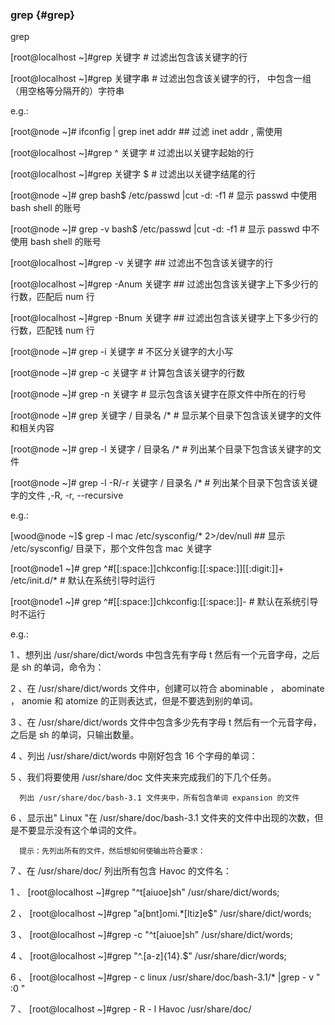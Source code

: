 ### grep {#grep}

grep

[root@localhost ~]#grep       关键字              # 过滤出包含该关键字的行

[root@localhost ~]#grep     关键字串       # 过滤出包含该关键字的行， 中包含一组（用空格等分隔开的）字符串

e.g.:

[root@node ~]# ifconfig | grep inet addr  ## 过滤 inet addr , 需使用

[root@localhost ~]#grep    ^ 关键字      # 过滤出以关键字起始的行

[root@localhost ~]#grep     关键字 $      # 过滤出以关键字结尾的行

[root@node ~]# grep bash$     /etc/passwd |cut -d: -f1   # 显示 passwd 中使用 bash shell 的账号

[root@node ~]# grep -v bash$ /etc/passwd |cut -d: -f1   # 显示 passwd 中不使用 bash shell 的账号

[root@localhost ~]#grep    -v   关键字                             ## 过滤出不包含该关键字的行

[root@localhost ~]#grep    -Anum         关键字              ## 过滤出包含该关键字上下多少行的行数，匹配后 num 行

[root@localhost ~]#grep    -Bnum         关键字              ## 过滤出包含该关键字上下多少行的行数，匹配钱 num 行

[root@node ~]# grep     -i   关键字       # 不区分关键字的大小写

[root@node ~]# grep     -c   关键字      # 计算包含该关键字的行数

[root@node ~]# grep     -n   关键字      # 显示包含该关键字在原文件中所在的行号

[root@node ~]# grep       关键字       / 目录名 /*      # 显示某个目录下包含该关键字的文件和相关内容

[root@node ~]# grep    -l             关键字       / 目录名 /*      # 列出某个目录下包含该关键字的文件

[root@node ~]# grep    -l  -R/-r   关键字      / 目录名 /*        # 列出某个目录下包含该关键字的文件 ,-R, -r, --recursive

e.g.:

[wood@node ~]$ grep -l mac /etc/sysconfig/* 2&gt;/dev/null   ## 显示 /etc/sysconfig/ 目录下，那个文件包含 mac 关键字

[root@node1 ~]# grep ^#[[:space:]]chkconfig:[[:space:]][[:digit:]]\+ /etc/init.d/*   # 默认在系统引导时运行

[root@node1 ~]# grep ^#[[:space:]]chkconfig:[[:space:]]-     # 默认在系统引导时不运行

e.g.:

1 、想列出 /usr/share/dict/words 中包含先有字母 t 然后有一个元音字母，之后是 sh 的单词，命令为：

2 、在 /usr/share/dict/words 文件中，创建可以符合 abominable ， abominate ， anomie 和 atomize 的正则表达式，但是不要选到别的单词。

3 、在 /usr/share/dict/words 文件中包含多少先有字母 t 然后有一个元音字母，之后是 sh 的单词，只输出数量。

4 、列出 /usr/share/dict/words 中刚好包含 16 个字母的单词：

5 、我们将要使用 /usr/share/doc 文件夹来完成我们的下几个任务。

      列出 /usr/share/doc/bash-3.1 文件夹中，所有包含单词 expansion 的文件

6 、显示出&quot; Linux &quot;在 /usr/share/doc/bash-3.1 文件夹的文件中出现的次数，但是不要显示没有这个单词的文件。

      提示：先列出所有的文件，然后想如何使输出符合要求：

7 、在 /usr/share/doc/ 列出所有包含 Havoc 的文件名：

1 、 [root@localhost ~]#grep &quot;^t[aiuoe]sh&quot; /usr/share/dict/words;

2 、 [root@localhost ~]#grep &quot;a[bnt]omi.*[ltiz]e$&quot; /usr/share/dict/words;

3 、 [root@localhost ~]#grep -c &quot;^t[aiuoe]sh&quot; /usr/share/dict/words;

4 、 [root@localhost ~]#grep &quot;^.[a-z]\{14\}.$&quot;  /usr/share/dicr/words;

6 、 [root@localhost ~]#grep - c linux /usr/share/doc/bash-3.1/* |grep - v &quot; :0 &quot;

7 、 [root@localhost ~]#grep - R - l Havoc /usr/share/doc/